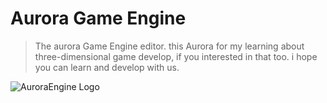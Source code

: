 # Aurora Game Engine

> The aurora Game Engine editor. this Aurora for my learning about three-dimensional game develop, if you interested in that too. i hope you can learn and develop with us.

![AuroraEngine Logo](https://github.com/bit-fashion/VectrafluxEngine/blob/new/engine/Document/AuroraEngineLogoMin.png)
